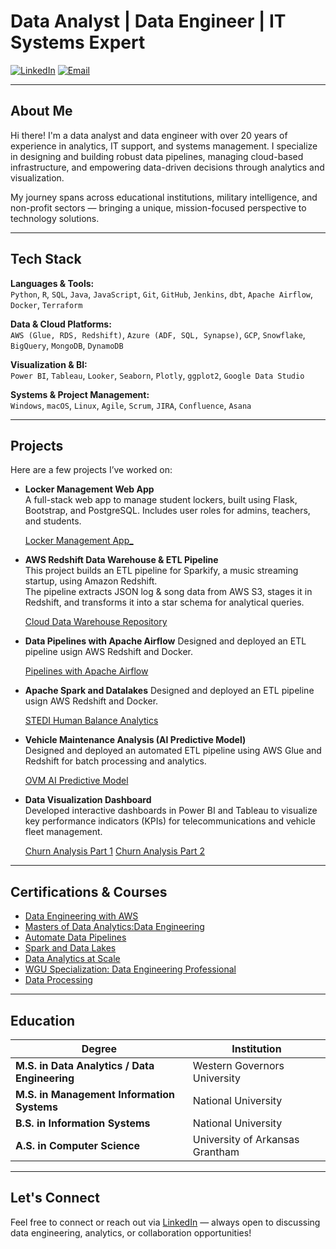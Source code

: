 # Data Analyst | Data Engineer | IT Systems Expert

[![LinkedIn](https://img.shields.io/badge/LinkedIn-Profile-blue?logo=linkedin)](https://www.linkedin.com/in/morrellparrish)
[![Email](https://img.shields.io/badge/Email-Morrell.Parrish@gmail.com-red?logo=gmail)](mailto:Morrell.Parrish@gmail.com)

---

## About Me

Hi there! I'm a data analyst and data engineer with over 20 years of experience in analytics, IT support, and systems management. I specialize in designing and building robust data pipelines, managing cloud-based infrastructure, and empowering data-driven decisions through analytics and visualization.

My journey spans across educational institutions, military intelligence, and non-profit sectors — bringing a unique, mission-focused perspective to technology solutions.

---

## Tech Stack

**Languages & Tools:**  
`Python`, `R`, `SQL`, `Java`, `JavaScript`, `Git`, `GitHub`, `Jenkins`, `dbt`, `Apache Airflow`, `Docker`, `Terraform`

**Data & Cloud Platforms:**  
`AWS (Glue, RDS, Redshift)`, `Azure (ADF, SQL, Synapse)`, `GCP`, `Snowflake`, `BigQuery`, `MongoDB`, `DynamoDB`

**Visualization & BI:**  
`Power BI`, `Tableau`, `Looker`, `Seaborn`, `Plotly`, `ggplot2`, `Google Data Studio`

**Systems & Project Management:**  
`Windows`, `macOS`, `Linux`, `Agile`, `Scrum`, `JIRA`, `Confluence`, `Asana`

---

## Projects

Here are a few projects I’ve worked on:

- **Locker Management Web App**  
  A full-stack web app to manage student lockers, built using Flask, Bootstrap, and PostgreSQL. Includes user roles for admins, teachers, and students.

  [Locker Management App_](https://github.com/mparrish44/Locker_Management.git)

- **AWS Redshift Data Warehouse & ETL Pipeline**  
  This project builds an ETL pipeline for Sparkify, a music streaming startup, using Amazon Redshift.  
  The pipeline extracts JSON log & song data from AWS S3, stages it in Redshift, and transforms it into a star schema for analytical queries.
  
  [Cloud Data Warehouse Repository](https://github.com/mparrish44/Cloud_Data_Warehouse.git)

- **Data Pipelines with Apache Airflow**
  Designed and deployed an ETL pipeline usign AWS Redshift and Docker.

  [Pipelines with Apache Airflow](https://github.com/mparrish44/Udacity-WGUD608.git)

- **Apache Spark and Datalakes**
  Designed and deployed an ETL pipeline usign AWS Redshift and Docker.

  [STEDI Human Balance Analytics](https://github.com/mparrish44/STEDI-Human-Balance-Analytics.git)

- **Vehicle Maintenance Analysis (AI Predictive Model)**  
  Designed and deployed an automated ETL pipeline using AWS Glue and Redshift for batch processing and analytics.
  
  [OVM AI Predictive Model](https://github.com/mparrish44/Vehicle-Maintenance-Analysis.git)

- **Data Visualization Dashboard**  
  Developed interactive dashboards in Power BI and Tableau to visualize key performance indicators (KPIs) for telecommunications and
  vehicle fleet management.

  [Churn Analysis Part 1](https://public.tableau.com/views/MorrellParrishD211PA/Dashboard1?:language=en-US&:sid=&:redirect=auth&:display_count=n&:origin=viz_share_link)
  [Churn Analysis Part 2](https://public.tableau.com/views/Churn_17372640334140/ChurnAnalysis?:language=en-US&:sid=&:redirect=auth&:display_count=n&:origin=viz_share_link)


---

## Certifications & Courses

- [Data Engineering with AWS](https://www.udacity.com/certificate/e/d6bb202e-eed5-11ef-b642-238d7fc4f7f4)
- [Masters of Data Analytics:Data Engineering](https://www.wgu.edu/alumni/commencement/e-diploma-verification/validate.html)
- [Automate Data Pipelines](https://www.udacity.com/certificate/e/84eb1c78-e9ca-11ef-9f98-bf3d146a7f10)
- [Spark and Data Lakes](https://www.udacity.com/certificate/e/76adf61e-ee55-11ef-ae49-bfda98569087)
- [Data Analytics at Scale](https://www.udacity.com/certificate/e/0d2a7a2e-ee54-11ef-be04-534be461e550)
- [WGU Specialization: Data Engineering Professional](https://badgr.com/public/assertions/raOsLm74TZikdnssEtyC7g)
- [Data Processing](https://www.udacity.com/certificate/e/4c2f6496-e715-11ef-bebd-a7ec5f8ac84c)

---

## Education

| **Degree**                                         | **Institution**                                |
|----------------------------------------------------|------------------------------------------------|
| **M.S. in Data Analytics / Data Engineering**      | Western Governors University                  |
| **M.S. in Management Information Systems**         | National University                           |
| **B.S. in Information Systems**                    | National University                           |
| **A.S. in Computer Science**                       | University of Arkansas Grantham               |

---

## Let's Connect

Feel free to connect or reach out via [LinkedIn](https://www.linkedin.com/in/morrellparrish) — always open to discussing data engineering, analytics, or collaboration opportunities!
